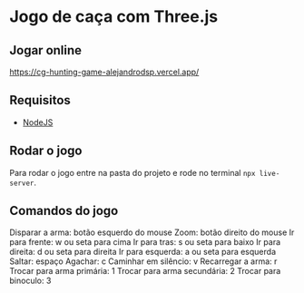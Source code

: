 # Jogo de caça com Three.js
## Jogar online

https://cg-hunting-game-alejandrodsp.vercel.app/

## Requisitos

- [NodeJS](https://nodejs.org/)

## Rodar o jogo

Para rodar o jogo entre na pasta do projeto e rode no terminal `npx live-server`.

## Comandos do jogo
Disparar a arma: botão esquerdo do mouse
Zoom: botão direito do mouse
Ir para frente: w ou seta para cima 
Ir para tras: s ou seta para baixo
Ir para direita: d ou seta para direita
Ir para esquerda: a ou seta para esquerda
Saltar: espaço
Agachar: c
Caminhar em silêncio: v
Recarregar a arma: r
Trocar para arma primária: 1
Trocar para arma secundária: 2
Trocar para binoculo: 3
